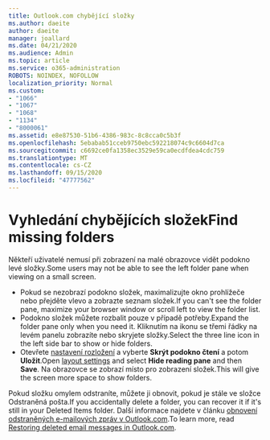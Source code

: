 ```yaml
---
title: Outlook.com chybějící složky
ms.author: daeite
author: daeite
manager: joallard
ms.date: 04/21/2020
ms.audience: Admin
ms.topic: article
ms.service: o365-administration
ROBOTS: NOINDEX, NOFOLLOW
localization_priority: Normal
ms.custom:
- "1066"
- "1067"
- "1068"
- "1134"
- "8000061"
ms.assetid: e8e87530-51b6-4386-983c-8c8cca0c5b3f
ms.openlocfilehash: 5ebabab51cceb9750ebc592218074c9c6604d7ca
ms.sourcegitcommit: c6692ce0fa1358ec3529e59ca0ecdfdea4cdc759
ms.translationtype: MT
ms.contentlocale: cs-CZ
ms.lasthandoff: 09/15/2020
ms.locfileid: "47777562"
---
```

# <a name="find-missing-folders"></a><span data-ttu-id="dbb47-102">Vyhledání chybějících složek</span><span class="sxs-lookup"><span data-stu-id="dbb47-102">Find missing folders</span></span>

<span data-ttu-id="dbb47-103">Někteří uživatelé nemusí při zobrazení na malé obrazovce vidět podokno levé složky.</span><span class="sxs-lookup"><span data-stu-id="dbb47-103">Some users may not be able to see the left folder pane when viewing on a small screen.</span></span>

- <span data-ttu-id="dbb47-104">Pokud se nezobrazí podokno složek, maximalizujte okno prohlížeče nebo přejděte vlevo a zobrazte seznam složek.</span><span class="sxs-lookup"><span data-stu-id="dbb47-104">If you can't see the folder pane, maximize your browser window or scroll left to view the folder list.</span></span>
- <span data-ttu-id="dbb47-105">Podokno složek můžete rozbalit pouze v případě potřeby.</span><span class="sxs-lookup"><span data-stu-id="dbb47-105">Expand the folder pane only when you need it.</span></span> <span data-ttu-id="dbb47-106">Kliknutím na ikonu se třemi řádky na levém panelu zobrazíte nebo skryjete složky.</span><span class="sxs-lookup"><span data-stu-id="dbb47-106">Select the three line icon in the left side bar to show or hide folders.</span></span>
- <span data-ttu-id="dbb47-107">Otevřete [nastavení rozložení](https://outlook.live.com/mail/options/mail/layout) a vyberte **Skrýt podokno čtení** a potom **Uložit**.</span><span class="sxs-lookup"><span data-stu-id="dbb47-107">Open [layout settings](https://outlook.live.com/mail/options/mail/layout) and select **Hide reading pane** and then **Save**.</span></span> <span data-ttu-id="dbb47-108">Na obrazovce se zobrazí místo pro zobrazení složek.</span><span class="sxs-lookup"><span data-stu-id="dbb47-108">This will give the screen more space to show folders.</span></span>

<span data-ttu-id="dbb47-109">Pokud složku omylem odstraníte, můžete ji obnovit, pokud je stále ve složce Odstraněná pošta.</span><span class="sxs-lookup"><span data-stu-id="dbb47-109">If you accidentally delete a folder, you can recover it if it's still in your Deleted Items folder.</span></span> <span data-ttu-id="dbb47-110">Další informace najdete v článku [obnovení odstraněných e-mailových zpráv v Outlook.com](https://support.office.com/article/cf06ab1b-ae0b-418c-a4d9-4e895f83ed50).</span><span class="sxs-lookup"><span data-stu-id="dbb47-110">To learn more, read [Restoring deleted email messages in Outlook.com](https://support.office.com/article/cf06ab1b-ae0b-418c-a4d9-4e895f83ed50).</span></span>
